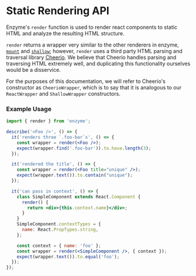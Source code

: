 # Static Rendering API

Enzyme's `render` function is used to render react components to static HTML and analyze the
resulting HTML structure.

`render` returns a wrapper very similar to the other renderers in enzyme, [`mount`](mount.md) and
[`shallow`](shallow.md); however, `render` uses a third party HTML parsing and traversal library
[Cheerio](http://cheeriojs.github.io/cheerio/). We believe that Cheerio handles parsing and
traversing HTML extremely well, and duplicating this functionality ourselves would be a
disservice.

For the purposes of this documentation, we will refer to Cheerio's constructor as
`CheerioWrapper`, which is to say that it is analogous to our `ReactWrapper` and `ShallowWrapper`
constructors.

### Example Usage

```jsx
import { render } from 'enzyme';

describe('<Foo />', () => {
  it('renders three `.foo-bar`s', () => {
    const wrapper = render(<Foo />);
    expect(wrapper.find('.foo-bar')).to.have.length(3);
  });

  it('rendered the title', () => {
    const wrapper = render(<Foo title="unique" />);
    expect(wrapper.text()).to.contain("unique");
  });

  it('can pass in context', () => {
    class SimpleComponent extends React.Component {
      render() {
        return <div>{this.context.name}</div>;
      }
    }
    SimpleComponent.contextTypes = {
      name: React.PropTypes.string,
    };

    const context = { name: 'foo' };
    const wrapper = render(<SimpleComponent />, { context });
    expect(wrapper.text()).to.equal('foo');
  });
});
```
